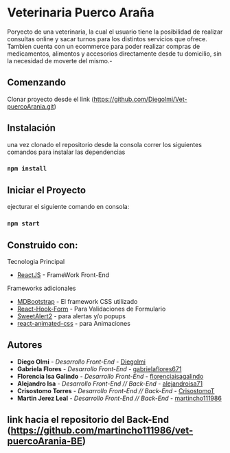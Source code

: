 # Veterinaria Puerco Araña
Poryecto de una veterinaria, la cual el usuario tiene la posibilidad de realizar consultas online y sacar turnos para los distintos servicios que ofrece.
Tambien cuenta con un ecommerce para poder realizar compras de medicamentos, alimentos y accesorios directamente desde tu domicilio, sin la necesidad de moverte del mismo.-

## Comenzando

 Clonar proyecto desde el link (https://github.com/Diegolmi/Vet-puercoArania.git)



 ## Instalación
 una vez clonado el repositorio desde la consola correr los siguientes comandos para instalar las dependencias
### `npm install`

## Iniciar el Proyecto
ejecturar el siguiente comando en consola: 
### `npm start`

## Construido con:
Tecnologia Principal
* [ReactJS](https://es.reactjs.org/) - FrameWork Front-End

Frameworks adicionales
* [MDBootstrap](https://mdbootstrap.com/docs/react/) - El framework CSS utilizado
* [React-Hook-Form](https://react-hook-form.com/) - Para Validaciones de Formulario
* [SweetAlert2](https://sweetalert2.github.io/) - para alertas y/o popups
* [react-animated-css](https://www.npmjs.com/package/react-animated-css) - para Animaciones

## Autores
* **Diego Olmi** - *Desarrollo Front-End* - [Diegolmi](https://github.com/Diegolmi)
* **Gabriela Flores** - *Desarrollo Front-End* - [gabrielaflores671](https://github.com/gabrielaflores671)
* **Florencia Isa Galindo** - *Desarrollo Front-End* - [florenciaisagalindo](https://github.com/florenciaisagalindo)
* **Alejandro Isa** - *Desarrollo Front-End // Back-End* - [alejandroisa71](https://github.com/alejandroisa71)
* **Crisostomo Torres** - *Desarrollo Front-End // Back-End* - [CrisostomoT](https://github.com/CrisostomoT)
* **Martin Jerez Leal** - *Desarrollo Front-End // Back-End* - [martincho111986](https://github.com/martincho111986)

## link hacia el repositorio del Back-End (https://github.com/martincho111986/vet-puercoArania-BE)

